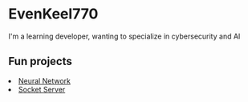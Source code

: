 # EvenKeel770

I'm a learning developer, wanting to specialize in cybersecurity and AI

## Fun projects
<li><a href=https://github.com/Hambone770/Neural-Network>Neural Network</a></li>
<li><a href=https://github.com/Hambone770/Socket-Server>Socket Server</a></li>